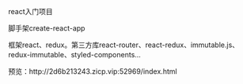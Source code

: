 <p>react入门项目</p>
<p>脚手架create-react-app</p>
<p>框架react、redux。第三方库react-router、react-redux、immutable.js、redux-immutable、styled-components...</p>
<p>预览：http://2d6b213243.zicp.vip:52969/index.html</p>

